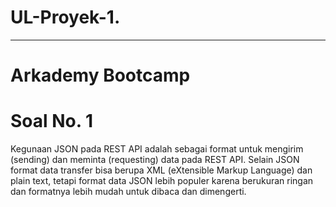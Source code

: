 # UL-Proyek-1.
------------------
# Arkademy Bootcamp

# Soal No. 1
Kegunaan JSON pada REST API adalah sebagai format untuk mengirim (sending) dan meminta (requesting) data pada REST API. Selain JSON format data transfer bisa berupa XML (eXtensible Markup Language) dan plain text, tetapi format data JSON lebih populer karena berukuran ringan dan formatnya lebih mudah untuk dibaca dan dimengerti.
